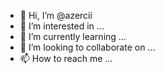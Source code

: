 - 👋 Hi, I’m @azercii
- 👀 I’m interested in ...
- 🌱 I’m currently learning ...
- 💞️ I’m looking to collaborate on ...
- 📫 How to reach me ...

<!---
azercii/azercii is a ✨ special ✨ repository because its `README.md` (this file) appears on your GitHub profile.
You can click the Preview link to take a look at your changes.
--->
